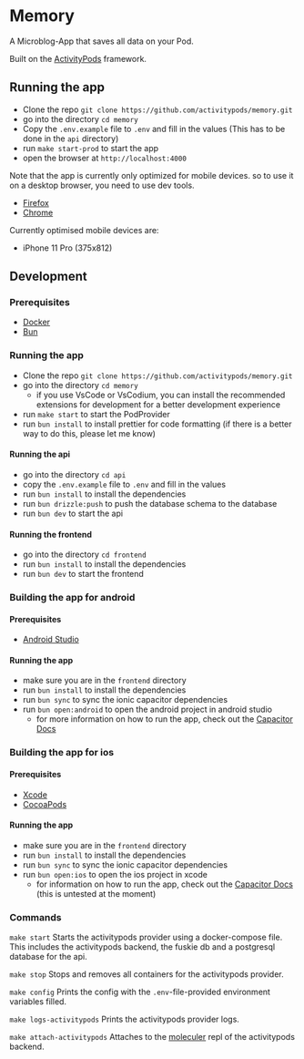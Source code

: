 # Memory

A Microblog-App that saves all data on your Pod.

Built on the [ActivityPods](https://activitypods.org) framework.

## Running the app

- Clone the repo `git clone https://github.com/activitypods/memory.git`
- go into the directory `cd memory`
- Copy the `.env.example` file to `.env` and fill in the values (This has to be done in the `api` directory)
- run `make start-prod` to start the app
- open the browser at `http://localhost:4000`

Note that the app is currently only optimized for mobile devices. so to use it on a desktop browser, you need to use dev tools.
- [Firefox](https://firefox-source-docs.mozilla.org/devtools-user/responsive_design_mode/)
- [Chrome](https://developer.chrome.com/docs/devtools/device-mode/)

Currently optimised mobile devices are:
- iPhone 11 Pro (375x812)

## Development

### Prerequisites

- [Docker](https://docs.docker.com/desktop/)
- [Bun](https://bun.sh/)

### Running the app

- Clone the repo `git clone https://github.com/activitypods/memory.git`
- go into the directory `cd memory`
  - if you use VsCode or VsCodium, you can install the recommended extensions for development for a better development experience
- run `make start` to start the PodProvider
- run `bun install` to install prettier for code formatting (if there is a better way to do this, please let me know)


#### Running the api
- go into the directory `cd api`
- copy the `.env.example` file to `.env` and fill in the values
- run `bun install` to install the dependencies
- run `bun drizzle:push` to push the database schema to the database
- run `bun dev` to start the api

#### Running the frontend
- go into the directory `cd frontend`
- run `bun install` to install the dependencies
- run `bun dev` to start the frontend

### Building the app for android

#### Prerequisites

- [Android Studio](https://developer.android.com/studio)

#### Running the app

- make sure you are in the `frontend` directory
- run `bun install` to install the dependencies
- run `bun sync` to sync the ionic capacitor dependencies
- run `bun open:android` to open the android project in android studio
  - for more information on how to run the app, check out the [Capacitor Docs](https://capacitorjs.com/docsandroid#running-with-android-studio)

### Building the app for ios

#### Prerequisites

- [Xcode](https://developer.apple.com/xcode/)
- [CocoaPods](https://cocoapods.org/)

#### Running the app

- make sure you are in the `frontend` directory
- run `bun install` to install the dependencies
- run `bun sync` to sync the ionic capacitor dependencies
- run `bun open:ios` to open the ios project in xcode
  - for information on how to run the app, check out the [Capacitor Docs](https://capacitorjs.com/docs/getting-started/ios) (this is untested at the moment)

### Commands

`make start` Starts the activitypods provider using a docker-compose file. This includes the activitypods backend, the fuskie db and a postgresql database for the api. 

`make stop` Stops and removes all containers for the activitypods provider.

`make config` Prints the config with the `.env`-file-provided environment variables filled.

`make logs-activitypods` Prints the activitypods provider logs.

`make attach-activitypods` Attaches to the [moleculer](https://moleculer.services/) repl of the activitypods backend.